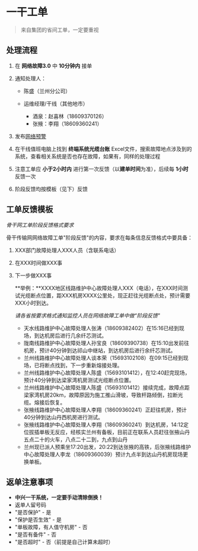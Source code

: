 # 一干工单

> 来自集团的省间工单，一定要重视

## 处理流程

1. 在 **网络故障3.0** 中 **10分钟内** 接单

2. 通知处理人：

   - 陈盛（兰州分公司）

   - 运维经理/干线（其他地市）
     - 酒泉：赵喜林（18609370126）
     - 张掖：李翔（18609360241）

3. 发布[网络预警](/backbone/alert-notification.md)

4. 在干线值班电脑上找到 **终端系统光缆台账** Excel文件，搜索故障地点涉及到的系统，查看相关系统是否也存在故障，如果有，同样的处理过程

5. 注意工单应 **小于2小时内** 进行第一次反馈（以**建单时间**为准），后续每 **1小时** 反馈一次

6. 阶段反馈均按模板（见下）反馈



## 工单反馈模板

*骨干网工单阶段反馈格式要求*

骨干传输网网络故障工单"阶段反馈"的内容，要求在每条信息反馈格式中要具备：

1. XXX部门故障处理人XXX人员（含联系电话）

2. 在XXX时间做XXX事

3. 下一步做XXX事

   **举例：**XXXX地区线路维护中心故障处理人XXX（电话），在XXX时间测试光缆断点位置，距XXX机房XXXX公里处，现正赶往光缆断点处，预计需要XXX小时到达。

   *请各省按要求格式通知监控人员在网络故障工单中做“阶段反馈"*

   - 天水线路维护中心故障处理人张涛（18609382402）在15:16已经到现场，到达机房后进行几余纤芯测试。
   - 陇南线路维护中心故障处理人孙宝良（18609390738）在15:10出发前往机房，预计40分钟到达祁山中继站，到达机房后进行余纤芯测试。
   - 兰州线路维护中心故障处理人谈本荣（15693102108）在09:15已经到现场，已将断点找到，下一步重新熔接处理。
   - 兰州线路维护中心故障处理人陈盛（15693101412），在12:40赶完现场，预计40分钟到达梁家湾机房测试光缆断点位置。
   - 兰州线路维护中心故障处理人陈盛（15693101412）接续完成，故障点距梁家湾机房20km，故障原因为施工推山滑坡，导致杆路倾倒，拉断光缆。熔接后恢复。
   - 张掖线路维护中心故障处理人李翔（18609360241）正赶往机房，预计40分钟到达山丹西机房进行测试。
   - 张掖线路维护中心故障处理人李翔（18609360241）到达机房，14:12定位拔插单板无反应，经核实兰州有备板，目前正在联系人员赶往张掖山丹
     五点二十的火车，八点二十二到，九点到山丹
   - 兰州现已派人预乘坐17:20出发，20:22到达张掖的高铁，后张掖线路维护中心故障处理人李龙（18609360039）预计九点半到达山丹机房现场更换单板。



## 返单注意事项

- **中兴一干系统，一定要手动清除倒换！**
- 返单人留号码
- "是否保护" - 是
- "保护是否生效" - 是
- "单板故障，有人值守机房" - 否
- "是否有备件" - 否
- "是否超时" - 否（前提是自己计算未超时）